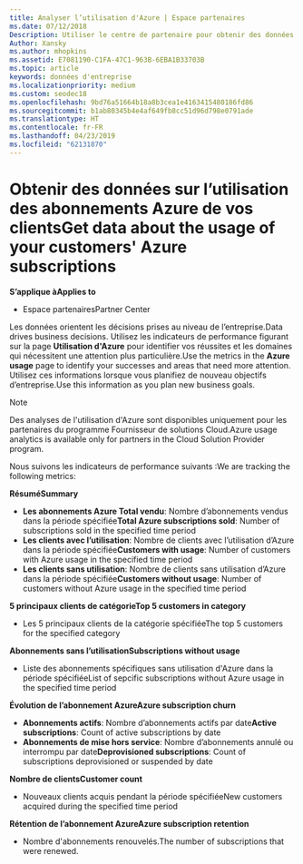 ```yaml
---
title: Analyser l’utilisation d'Azure | Espace partenaires
ms.date: 07/12/2018
Description: Utiliser le centre de partenaire pour obtenir des données sur l’utilisation des abonnements Azure de vos clients.
Author: Xansky
ms.author: mhopkins
ms.assetid: E7081190-C1FA-47C1-963B-6EBA1B33703B
ms.topic: article
keywords: données d'entreprise
ms.localizationpriority: medium
ms.custom: seodec18
ms.openlocfilehash: 9bd76a51664b18a8b3cea1e4163415480186fd86
ms.sourcegitcommit: b1ab80345b4e4af649fb8cc51d96d798e0791ade
ms.translationtype: HT
ms.contentlocale: fr-FR
ms.lasthandoff: 04/23/2019
ms.locfileid: "62131870"
---
```

# <a name="get-data-about-the-usage-of-your-customers-azure-subscriptions"></a><span data-ttu-id="1af98-104">Obtenir des données sur l’utilisation des abonnements Azure de vos clients</span><span class="sxs-lookup"><span data-stu-id="1af98-104">Get data about the usage of your customers' Azure subscriptions</span></span> 

<span data-ttu-id="1af98-105">**S’applique à**</span><span class="sxs-lookup"><span data-stu-id="1af98-105">**Applies to**</span></span>
- <span data-ttu-id="1af98-106">Espace partenaires</span><span class="sxs-lookup"><span data-stu-id="1af98-106">Partner Center</span></span>

<span data-ttu-id="1af98-107">Les données orientent les décisions prises au niveau de l’entreprise.</span><span class="sxs-lookup"><span data-stu-id="1af98-107">Data drives business decisions.</span></span> <span data-ttu-id="1af98-108">Utilisez les indicateurs de performance figurant sur la page **Utilisation d'Azure** pour identifier vos réussites et les domaines qui nécessitent une attention plus particulière.</span><span class="sxs-lookup"><span data-stu-id="1af98-108">Use the metrics in the **Azure usage** page to identify your successes and areas that need more attention.</span></span> <span data-ttu-id="1af98-109">Utilisez ces informations lorsque vous planifiez de nouveau objectifs d’entreprise.</span><span class="sxs-lookup"><span data-stu-id="1af98-109">Use this information as you plan new business goals.</span></span>

> [!NOTE]
> <span data-ttu-id="1af98-110">Des analyses de l'utilisation d'Azure sont disponibles uniquement pour les partenaires du programme Fournisseur de solutions Cloud.</span><span class="sxs-lookup"><span data-stu-id="1af98-110">Azure usage  analytics is available only for partners in the Cloud Solution Provider program.</span></span>

<span data-ttu-id="1af98-111">Nous suivons les indicateurs de performance suivants :</span><span class="sxs-lookup"><span data-stu-id="1af98-111">We are tracking the following metrics:</span></span>

<span data-ttu-id="1af98-112">**Résumé**</span><span class="sxs-lookup"><span data-stu-id="1af98-112">**Summary**</span></span>  
 - <span data-ttu-id="1af98-113">**Les abonnements Azure Total vendu**: Nombre d’abonnements vendus dans la période spécifiée</span><span class="sxs-lookup"><span data-stu-id="1af98-113">**Total Azure subscriptions sold**: Number of subscriptions sold in the specified time period</span></span>  
 - <span data-ttu-id="1af98-114">**Les clients avec l’utilisation**: Nombre de clients avec l’utilisation d’Azure dans la période spécifiée</span><span class="sxs-lookup"><span data-stu-id="1af98-114">**Customers with usage**: Number of customers with Azure usage in the specified time period</span></span>  
 - <span data-ttu-id="1af98-115">**Les clients sans utilisation**: Nombre de clients sans utilisation d’Azure dans la période spécifiée</span><span class="sxs-lookup"><span data-stu-id="1af98-115">**Customers without usage**: Number of customers without Azure usage in the specified time period</span></span>  

<span data-ttu-id="1af98-116">**5 principaux clients de catégorie**</span><span class="sxs-lookup"><span data-stu-id="1af98-116">**Top 5 customers in category**</span></span>  
 -  <span data-ttu-id="1af98-117">Les 5 principaux clients de la catégorie spécifiée</span><span class="sxs-lookup"><span data-stu-id="1af98-117">The top 5 customers for the specified category</span></span>  

<span data-ttu-id="1af98-118">**Abonnements sans l’utilisation**</span><span class="sxs-lookup"><span data-stu-id="1af98-118">**Subscriptions without usage**</span></span>  
 -  <span data-ttu-id="1af98-119">Liste des abonnements spécifiques sans utilisation d'Azure dans la période spécifiée</span><span class="sxs-lookup"><span data-stu-id="1af98-119">List of sepcific subscriptions without Azure usage in the specified time period</span></span>  

<span data-ttu-id="1af98-120">**Évolution de l’abonnement Azure**</span><span class="sxs-lookup"><span data-stu-id="1af98-120">**Azure subscription churn**</span></span>  
 - <span data-ttu-id="1af98-121">**Abonnements actifs**: Nombre d’abonnements actifs par date</span><span class="sxs-lookup"><span data-stu-id="1af98-121">**Active subscriptions**: Count of active subscriptions by date</span></span>  
 - <span data-ttu-id="1af98-122">**Abonnements de mise hors service**: Nombre d’abonnements annulé ou interrompu par date</span><span class="sxs-lookup"><span data-stu-id="1af98-122">**Deprovisioned subscriptions**: Count of subscriptions deprovisioned or suspended by date</span></span>  

<span data-ttu-id="1af98-123">**Nombre de clients**</span><span class="sxs-lookup"><span data-stu-id="1af98-123">**Customer count**</span></span>
 - <span data-ttu-id="1af98-124">Nouveaux clients acquis pendant la période spécifiée</span><span class="sxs-lookup"><span data-stu-id="1af98-124">New customers acquired during the specified time period</span></span>  

<span data-ttu-id="1af98-125">**Rétention de l’abonnement Azure**</span><span class="sxs-lookup"><span data-stu-id="1af98-125">**Azure subscription retention**</span></span>  
 - <span data-ttu-id="1af98-126">Nombre d'abonnements renouvelés.</span><span class="sxs-lookup"><span data-stu-id="1af98-126">The number of subscriptions that were renewed.</span></span>   
  